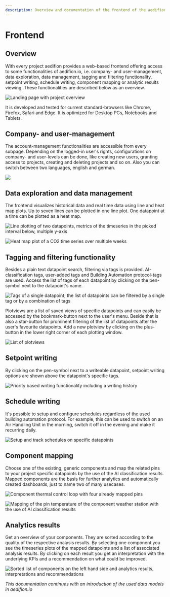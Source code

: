 ```yaml
---
description: Overview and documentation of the frontend of the aedifion.io cloud platform.
---
```


# Frontend

## Overview

With every project aedifion provides a web-based frontend offering access to some functionalities of aedifion.io, i.e. company- and user-management, data exploration, data management, tagging and filtering functionality, setpoint writing, schedule writing, component mapping or analytic results viewing. These functionalities are described below as an overview.

![Landing page with project overview](../.gitbook/assets/image%20%2837%29.png)

It is developed and tested for current standard-browsers like Chrome, Firefox, Safari and Edge. It is optimized for Desktop PCs, Notebooks and Tablets.

## Company- and user-management

The account-management functionalities are accessible from every subpage. Depending on the logged-in user's rights, configurations on company- and user-levels can be done, like creating new users, granting access to projects, creating and deleting projects and so on. Also you can switch between two languages, english and german.

![](../.gitbook/assets/image%20%2841%29.png)

## Data exploration and data management

The frontend visualizes historical data and real time data using line and heat map plots. Up to seven lines can be plotted in one line plot. One datapoint at a time can be plotted as a heat map.

![Line plotting of two datapoints, metrics of the timeseries in the picked interval below, multiple y-axis](../.gitbook/assets/image%20%2824%29.png)

![Heat map plot of a CO2 time series over multiple weeks](../.gitbook/assets/image%20%2826%29.png)

## Tagging and filtering functionality

Besides a plain text datapoint search, filtering via tags is provided. AI-classification tags, user-added tags and Building Automation protocol-tags are used. Access the list of tags of each datapoint by clicking on the pen-symbol next to the datapoint's name.

![Tags of a single datapoint; the list of datapoints can be filtered by a single tag or by a combination of tags](../.gitbook/assets/image%20%284%29.png)

Plotviews are a list of saved views of specific datapoints and can easily be accessed by the bookmark-button next to the user's menu. Beside that is also a star-button for prominent filtering of the list of datapoints after the user's favourite datapoints. Add a new plotview by clicking on the plus-button in the lower right corner of each plotting window.

![List of plotviews](../.gitbook/assets/image%20%2815%29.png)

## Setpoint writing

By clicking on the pen-symbol next to a writeable datapoint, setpoint writing options are shown above the datapoint's specific tags.

![Priority based writing functionality including a writing history](../.gitbook/assets/image%20%2834%29.png)

## Schedule writing

It's possible to setup and configure schedules regardless of the used building automation protocol. For example, this can be used to switch on an Air Handling Unit in the morning, switch it off in the evening and make it recurring daily.

![Setup and track schedules on specific datapoints](../.gitbook/assets/image%20%281%29.png)

## Component mapping

Choose one of the existing, generic components and map the related pins to your project specific datapoints by the use of the AI classification results. Mapped components are the basis for further analytics and automatically created dashboards, just to name two of many usecases.

![Component thermal control loop with four already mapped pins](../.gitbook/assets/image%20%2816%29.png)

![Mapping of the pin temperature of the component weather station with the use of AI classification results ](../.gitbook/assets/image%20%282%29.png)

## Analytics results

Get an overview of your components. They are sorted according to the quality of the respective analysis results. By selecting one component you see the timeseries plots of the mapped datapoints and a list of associated analysis results. By clicking on each result you get an interpretation with the underlying KPIs and a recommendation on what could be improved.

![Sorted list of components on the left hand side and analytics results, interpretations and recommendations](../.gitbook/assets/image%20%2846%29.png)

_This documentation continues with an introduction of the used data models in aedifion.io_

